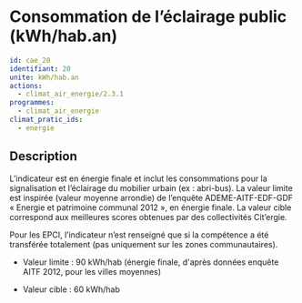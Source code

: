 # Consommation de l’éclairage public  (kWh/hab.an)
```yaml
id: cae_20
identifiant: 20
unite: kWh/hab.an
actions:
  - climat_air_energie/2.3.1
programmes:
  - climat_air_energie
climat_pratic_ids:
  - energie
```
## Description
L’indicateur est en énergie finale et inclut les consommations pour la signalisation et l’éclairage du mobilier urbain (ex : abri-bus). La valeur limite est inspirée (valeur moyenne arrondie) de l’enquête ADEME-AITF-EDF-GDF « Energie et patrimoine communal 2012 », en énergie finale. La valeur cible correspond aux meilleures scores obtenues par des collectivités Cit’ergie.

Pour les EPCI, l’indicateur n’est renseigné que si la compétence a été transférée totalement (pas uniquement sur les zones communautaires).

- Valeur limite : 90 kWh/hab (énergie finale, d'après données enquête AITF 2012, pour les villes moyennes)

- Valeur cible : 60 kWh/hab




